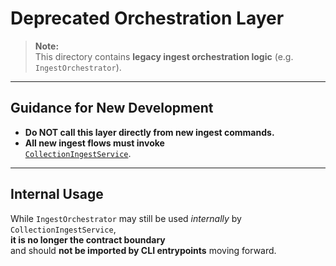 # Deprecated Orchestration Layer

> **Note:**  
> This directory contains **legacy ingest orchestration logic** (e.g. `IngestOrchestrator`).

---

## Guidance for New Development

- **Do NOT call this layer directly from new ingest commands.**
- **All new ingest flows must invoke**  
  [`CollectionIngestService`](../../cli/commands/_ops/collection_ingest_service.py).

---

## Internal Usage

While `IngestOrchestrator` may still be used _internally_ by `CollectionIngestService`,  
**it is no longer the contract boundary**  
and should **not be imported by CLI entrypoints** moving forward.
